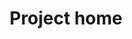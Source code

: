 ---
home: true
icon: home
title: Project home
heroImage: https://theme-hope-assets.vuejs.press/logo.svg
bgImage: https://theme-hope-assets.vuejs.press/bg/6-light.svg
bgImageDark: https://theme-hope-assets.vuejs.press/bg/6-dark.svg
bgImageStyle:
  background-attachment: fixed
heroText: ZonelessZeroAuto
tagline: A automatic brush script that allows you to liberate your hands
actions:
  - text: Guide
    icon: lightbulb
    link: ./demo/
    type: primary

  - text: Documents
    link: ./demo/deploy.html

highlights:
  - header: Easy to install
    image: /assets/image/box.svg
    bgImage: https://theme-hope-assets.vuejs.press/bg/3-light.svg
    bgImageDark: https://theme-hope-assets.vuejs.press/bg/3-dark.svg
    highlights:
      - title: Run <code>start.exe</code> You can deploy supporting facilities <code>Python</code> Development environment

  - header: Long-term maintenance community documentation
    description: We will update the content of the document for a long time to help your game script configuration
    image: /assets/image/markdown.svg
    bgImage: https://theme-hope-assets.vuejs.press/bg/2-light.svg
    bgImageDark: https://theme-hope-assets.vuejs.press/bg/2-dark.svg
    bgImageStyle:
      background-repeat: repeat
      background-size: initial
    features:
      - title: Custom battle
        icon: clipboard-check
        details: You can set your own role to move yourself

      - title: Simple interface
        icon: box-archive
        details: Simple interface based on terminals

      - title: Clear warning
        icon: bell
        details: Provide timestamps and error content, your question, clear at a glance

      - title: Classification management
        icon: table-columns
        details: Our dataset classification is clear, facilitated developer customization

      - title: Component support
        icon: puzzle-piece
        details: You can also modify the script to achieve the effect you want
       

  - header: New features
    image: /assets/image/features.svg
    bgImage: https://theme-hope-assets.vuejs.press/bg/1-light.svg
    bgImageDark: https://theme-hope-assets.vuejs.press/bg/1-dark.svg
    features:
      - title: Schedule
        icon: clapperboard
        details: We have updated the tricks of many characters, Ailian, Zhu Yu, Uncle Wolf, Ambi ...
        link: /community/updatelog.html
      - title: Problem repair
        icon: bug-slash
        details: We fixed a variety of identification bugs to make script use smoother
        link: /community/updatelog.html

  - header: Advanced
    image: /assets/image/advanced.svg
    bgImage: https://theme-hope-assets.vuejs.press/bg/4-light.svg
    bgImageDark: https://theme-hope-assets.vuejs.press/bg/4-dark.svg
    highlights:
      - title: Background operation
        icon: dumbbell
        details:  You can modify the remote desktop by tutorial to achieve background operation
        link: /demo/configure.html

copyright: false
footer: Use <a href="https://theme-hope.vuejs.press/zh/" target="_blank">VuePress Theme Hope</a> Theme | MIT Licence, all rights reserved © 2019-Now Mr.Hope
---